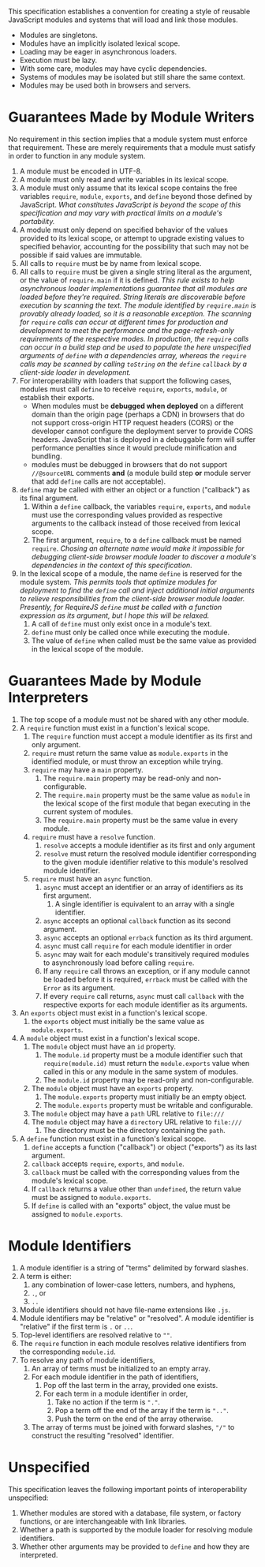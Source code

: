 
This specification establishes a convention for creating a style of
reusable JavaScript modules and systems that will load and link those
modules.

*   Modules are singletons.
*   Modules have an implicitly isolated lexical scope.
*   Loading may be eager in asynchronous loaders.
*   Execution must be lazy.
*   With some care, modules may have cyclic dependencies.
*   Systems of modules may be isolated but still share the same context.
*   Modules may be used both in browsers and servers.


Guarantees Made by Module Writers
=================================

No requirement in this section implies that a module system must enforce
that requirement.  These are merely requirements that a module must
satisfy in order to function in any module system.

1.  A module must be encoded in UTF-8.
1.  A module must only read and write variables in its lexical scope.
1.  A module must only assume that its lexical scope contains the free
    variables ``require``, ``module``, ``exports``, and ``define``
    beyond those defined by JavaScript.  *What constitutes JavaScript is
    beyond the scope of this specification and may vary with practical
    limits on a module's portability.*
1.  A module must only depend on specified behavior of the values
    provided to its lexical scope, or attempt to upgrade existing values
    to specified behavior, accounting for the possibility that such may
    not be possible if said values are immutable.
1.  All calls to ``require`` must be by name from lexical scope.
1.  All calls to ``require`` must be given a single string literal as
    the argument, or the value of ``require.main`` if it is defined.
    *This rule exists to help asynchronous loader implementations
    guarantee that all modules are loaded before they're required.
    String literals are discoverable before execution by scanning the
    text.
    The module identified by ``require.main`` is provably already
    loaded, so it is a reasonable exception.  The scanning for
    ``require`` calls can occur at different times for production and
    development to meet the performance and the page-refresh-only
    requirements of the respective modes.
    In production, the ``require`` calls can occur in a build step and
    be used to populate the here unspecified arguments of ``define``
    with a dependencies array, whereas the ``require`` calls may be
    scanned by calling ``toString`` on the ``define`` ``callback`` by a
    client-side loader in development.*
1.  For interoperability with loaders that support the following cases,
    modules must call ``define`` to receive ``require``, ``exports``,
    ``module``, or establish their exports.
    *   When modules must be **debugged when deployed** on a different
        domain than the origin page (perhaps a CDN) in browsers that do
        not support cross-origin HTTP request headers (CORS) or the
        developer cannot configure the deployment server to provide CORS
        headers.  JavaScript that is deployed in a debuggable form will
        suffer performance penalties since it would preclude
        minification and bundling.
    *   modules must be debugged in browsers that do not support
        ``//@sourceURL`` comments **and** (a module build step **or**
        module server that add ``define`` calls are not acceptable).
1.  ``define`` may be called with either an object or a function
    ("callback") as its final argument.
    1.  Within a ``define`` callback, the variables ``require``,
        ``exports``, and ``module`` must use the corresponding values
        provided as respective arguments to the callback instead of
        those received from lexical scope.
    1.  The first argument, ``require``, to a ``define`` callback must
        be named ``require``.
        *Chosing an alternate name would make it impossible for
        debugging client-side browser module loader to discover a
        module's dependencies in the context of this specification.*
1.  In the lexical scope of a module, the name ``define`` is reserved
    for the module system.
    *This permits tools that optimize modules for deployment to find the
    ``define`` call and inject additional initial arguments to relieve
    responsibilities from the client-side browser module loader.*
    *Presently, for RequireJS ``define`` must be called with a function
    expression as its argument, but I hope this will be relaxed.*
    1.  A call of ``define`` must only exist once in a module's text.
    1.  ``define`` must only be called once while executing the module.
    1.  The value of ``define`` when called must be the same value as
        provided in the lexical scope of the module.


Guarantees Made by Module Interpreters
======================================

1.  The top scope of a module must not be shared with any other module.
1.  A ``require`` function must exist in a function's lexical scope.
    1.  The ``require`` function must accept a module identifier as its
        first and only argument.
    1.  ``require`` must return the same value as ``module.exports`` in
        the identified module, or must throw an exception while trying.
    1.  ``require`` may have a ``main`` property.
        1.  The ``require.main`` property may be read-only and
            non-configurable.
        1.  The ``require.main`` property must be the same value as
            ``module`` in the lexical scope of the first module that
            began executing in the current system of modules.
        1.  The ``require.main`` property must be the same value in
            every module.
    1.  ``require`` must have a ``resolve`` function.
        1.  ``resolve`` accepts a module identifier as its first and only
            argument
        1.  ``resolve`` must return the resolved module identifier
            corresponding to the given module identifier relative to
            this module's resolved module identifier.
    1.  ``require`` must have an ``async`` function.
        1.  ``async`` must accept an identifier or an array of
            identifiers as its first argument.
            1.  A single identifier is equivalent to an array with a
                single identifier.
        1.  ``async`` accepts an optional ``callback`` function as its
            second argument.
        1.  ``async`` accepts an optional ``errback`` function as its
            third argument.
        1.  ``async`` must call ``require`` for each module identifier
            in order
        1.  ``async`` may wait for each module's transitively required
            modules to asynchronously load before calling ``require``.
        1.  If any ``require`` call throws an exception, or if any
            module cannot be loaded before it is required, ``errback``
            must be called with the ``Error`` as its argument.
        1.  If every ``require`` call returns, ``async`` must call
            ``callback`` with the respective exports for each module
            identifier as its arguments.
1.  An ``exports`` object must exist in a function's lexical scope.
    1.  the ``exports`` object must initially be the same value as
        ``module.exports``.
1.  A ``module`` object must exist in a function's lexical scope.
    1.  The ``module`` object must have an ``id`` property.
        1.  The ``module.id`` property must be a module identifier such
            that ``require(module.id)`` must return the
            ``module.exports`` value when called in this or any module
            in the same system of modules.
        1.  The ``module.id`` property may be read-only and
            non-configurable.
    1.  The ``module`` object must have an ``exports`` property.
        1.  The ``module.exports`` property must initially be an empty
            object.
        1.  The ``module.exports`` property must be writable and
            configurable.
    1.  The ``module`` object may have a ``path`` URL relative to
        ``file:///``
    1.  The ``module`` object may have a ``directory`` URL relative to
        ``file:///``
        1.  The directory must be the directory containing the ``path``.
1.  A ``define`` function must exist in a function's lexical scope.
    1.  ``define`` accepts a function ("callback") or object ("exports")
        as its last argument.
    1.  ``callback`` accepts ``require``, ``exports``, and ``module``.
    1.  ``callback`` must be called with the corresponding values from
        the module's lexical scope.
    1.  If ``callback`` returns a value other than ``undefined``, the
        return value must be assigned to ``module.exports``.
    1.  If ``define`` is called with an "exports" object, the value must
        be assigned to ``module.exports``.


Module Identifiers
==================

1.  A module identifier is a string of "terms" delimited by forward
    slashes.
1.  A term is either:
    1.  any combination of lower-case letters, numbers, and hyphens,
    1.  ``.``, or
    1.  ``..``
1.  Module identifiers should not have file-name extensions like
    ``.js``.
1.  Module identifiers may be "relative" or "resolved".  A module
    identifier is "relative" if the first term is ``.`` or ``..``.
1.  Top-level identifiers are resolved relative to ``""``.
1.  The ``require`` function in each module resolves relative
    identifiers from the corresponding ``module.id``.
1.  To resolve any path of module identifiers,
    1.  An array of terms must be initialized to an empty array.
    1.  For each module identifier in the path of identifiers,
        1.  Pop off the last term in the array, provided one exists.
        1.  For each term in a module identifier in order,
            1.  Take no action if the term is ``"."``.
            1.  Pop a term off the end of the array if the term is
                ``".."``.
            1.  Push the term on the end of the array otherwise.
    1.  The array of terms must be joined with forward slashes, ``"/"``
        to construct the resulting "resolved" identifier.


Unspecified
===========

This specification leaves the following important points of
interoperability unspecified:

1.  Whether modules are stored with a database, file system, or factory
    functions, or are interchangeable with link libraries.
1.  Whether a path is supported by the module loader for resolving
    module identifiers.
1.  Whether other arguments may be provided to ``define`` and how they
    are interpreted.

